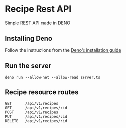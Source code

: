 # Recipe Rest API

Simple REST API made in DENO

## Installing Deno

Follow the instructions from the [Deno's installation guide](https://deno.land/#installation)

## Run the server

```
deno run --allow-net --allow-read server.ts
```

## Recipe resource routes

```
GET      /api/v1/recipes
GET      /api/v1/recipes/:id
POST     /api/v1/recipes
PUT      /api/v1/recipes/:id
DELETE   /api/v1/recipes/:id
```
